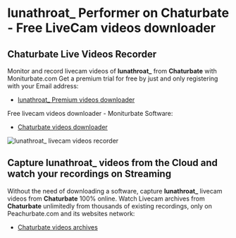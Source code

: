# lunathroat_ Performer on Chaturbate - Free LiveCam videos downloader

## Chaturbate Live Videos Recorder

Monitor and record livecam videos of **lunathroat_** from **Chaturbate** with Moniturbate.com
Get a premium trial for free by just and only registering with your Email address:
* [lunathroat_ Premium videos downloader](https://moniturbate.com/request-demo-licence-key.html)

Free livecam videos downloader - Moniturbate Software:
* [Chaturbate videos downloader](https://moniturbate.com/moniturbate-download-software.html)

![lunathroat_ livecam videos recorder](https://peachurnet.com/templates/moniturbate-software.png)


## Capture lunathroat_ videos from the Cloud and watch your recordings on Streaming

Without the need of downloading a software, capture **lunathroat_** livecam videos from **Chaturbate** 100% online.
Watch Livecam archives from **Chaturbate** unlimitedly from thousands of existing recordings, only on Peachurbate.com and its websites network:
* [Chaturbate videos archives](https://peachurnet.com/)